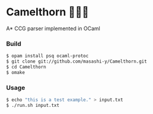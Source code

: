 # Camelthorn :seedling::deciduous_tree::camel:

A* CCG parser implemented in OCaml

### Build
```sh
$ opam install psq ocaml-protoc
$ git clone git://github.com/masashi-y/Camelthorn.git
$ cd Camelthorn
$ omake
```

### Usage
```sh
$ echo "this is a test example." > input.txt
$ ./run.sh input.txt
```
